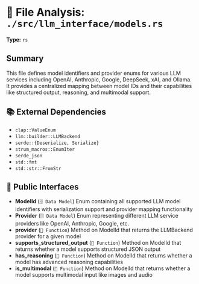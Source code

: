 # 📄 File Analysis: `./src/llm_interface/models.rs`

**Type:** `rs`

## Summary
This file defines model identifiers and provider enums for various LLM services including OpenAI, Anthropic, Google, DeepSeek, xAI, and Ollama. It provides a centralized mapping between model IDs and their capabilities like structured output, reasoning, and multimodal support.

## 📚 External Dependencies
- `clap::ValueEnum`
- `llm::builder::LLMBackend`
- `serde::{Deserialize, Serialize}`
- `strum_macros::EnumIter`
- `serde_json`
- `std::fmt`
- `std::str::FromStr`

## 🔌 Public Interfaces
- **ModelId** (`🗄️ Data Model`)
  Enum containing all supported LLM model identifiers with serialization support and provider mapping functionality
- **Provider** (`🗄️ Data Model`)
  Enum representing different LLM service providers like OpenAI, Anthropic, Google, etc.
- **provider** (`🔧 Function`)
  Method on ModelId that returns the LLMBackend provider for a given model
- **supports_structured_output** (`🔧 Function`)
  Method on ModelId that returns whether a model supports structured JSON output
- **has_reasoning** (`🔧 Function`)
  Method on ModelId that returns whether a model has advanced reasoning capabilities
- **is_multimodal** (`🔧 Function`)
  Method on ModelId that returns whether a model supports multimodal input like images and audio
